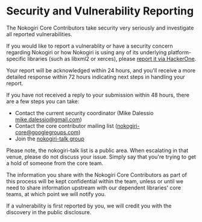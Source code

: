 # Security and Vulnerability Reporting

The Nokogiri Core Contributors take security very seriously and investigate all reported vulnerabilities.

If you would like to report a vulnerablity or have a security concern regarding Nokogiri or how Nokogiri is using any of its underlying platform-specific libraries (such as libxml2 or xerces), please [report it via HackerOne](https://hackerone.com/nokogiri/reports/new).

Your report will be acknowledged within 24 hours, and you'll receive a more detailed response within 72 hours indicating next steps in handling your report.

If you have not received a reply to your submission within 48 hours, there are a few steps you can take:
* Contact the current security coordinator (Mike Dalessio <mike.dalessio@gmail.com>)
* Contact the core contributor mailing list (nokogiri-core@googlegroups.com)
* Join the [nokogiri-talk group](https://groups.google.com/d/forum/nokogiri-talk)

Please note, the nokogiri-talk list is a public area. When escalating in that venue, please do not discuss your issue. Simply say that you're trying to get a hold of someone from the core team.

The information you share with the Nokogiri Core Contributors as part of this process will be kept confidential within the team, unless or until we need to share information upstream with our dependent libraries' core teams, at which point we will notify you.

If a vulnerability is first reported by you, we will credit you with the discovery in the public disclosure.

